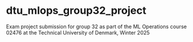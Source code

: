 # dtu_mlops_group32_project
Exam project submission for group 32 as part of the ML Operations course 02476 at the Technical University of Denmark, Winter 2025
